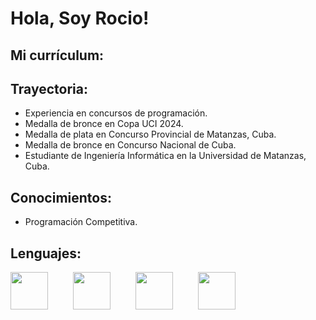 <!DOCTYPE html>
<html >
<head>
    <style>
        .fotos {
            display: flex;          
            gap: 40px;              
            flex-wrap: wrap;        
            justify-content: flex-start; 
        }       
    </style>
</head>
<body>
    <h1>Hola, Soy Rocio!</h1>
    <h2>Mi currículum:</h2>
    <h2>Trayectoria:</h2>
    <ul>
        <li>Experiencia en concursos de programación.</li>
        <li>Medalla de bronce en Copa UCI 2024.</li>
        <li>Medalla de plata en Concurso Provincial de Matanzas, Cuba.</li>
        <li>Medalla de bronce en Concurso Nacional de Cuba.</li>
        <li>Estudiante de Ingeniería Informática en la Universidad de Matanzas, Cuba.</li>
    </ul>
    <h2>Conocimientos:</h2>
    <ul>
        <li>Programación Competitiva.</li>
    </ul>
    <h2>Lenguajes:</h2>
    <div class="fotos">
        <img src="https://logodix.com/logo/1137946.png" width="60" height="60">
        <img src="https://brandslogos.com/wp-content/uploads/images/large/python-logo.png" width="60" height="60">
        <img src="https://cdn-icons-png.flaticon.com/512/919/919827.png" width="60" height="60">
        <img src="https://icon-icons.com/icons2/2108/PNG/512/java_icon_130901.png" width="60" height="60">
      </div>
</body>
</html>

